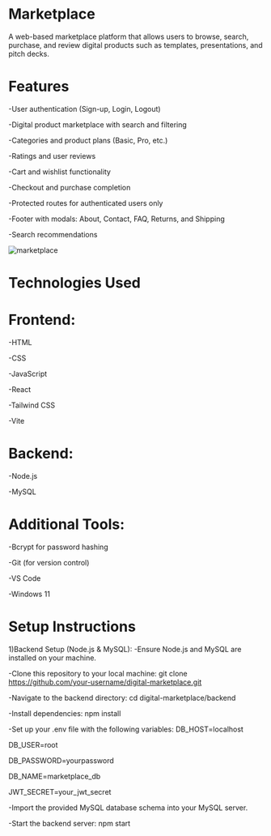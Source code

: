 # Marketplace
A web-based marketplace platform that allows users to browse, search, purchase, and review digital products such as templates, presentations, and pitch decks.

# Features
-User authentication (Sign-up, Login, Logout)

-Digital product marketplace with search and filtering

-Categories and product plans (Basic, Pro, etc.)

-Ratings and user reviews

-Cart and wishlist functionality

-Checkout and purchase completion

-Protected routes for authenticated users only

-Footer with modals: About, Contact, FAQ, Returns, and Shipping

-Search recommendations

![marketplace](https://github.com/user-attachments/assets/3fa18ff0-5c55-4679-b879-7c168a454bd1)

# Technologies Used
# Frontend:
-HTML

-CSS

-JavaScript

-React

-Tailwind CSS

-Vite

# Backend:
-Node.js

-MySQL

# Additional Tools:
-Bcrypt for password hashing

-Git (for version control)

-VS Code

-Windows 11

# Setup Instructions
1️)Backend Setup (Node.js & MySQL):
-Ensure Node.js and MySQL are installed on your machine.

-Clone this repository to your local machine: git clone https://github.com/your-username/digital-marketplace.git

-Navigate to the backend directory: cd digital-marketplace/backend

-Install dependencies: npm install

-Set up your .env file with the following variables:
DB_HOST=localhost

DB_USER=root

DB_PASSWORD=yourpassword

DB_NAME=marketplace_db

JWT_SECRET=your_jwt_secret

-Import the provided MySQL database schema into your MySQL server.

-Start the backend server: npm start



